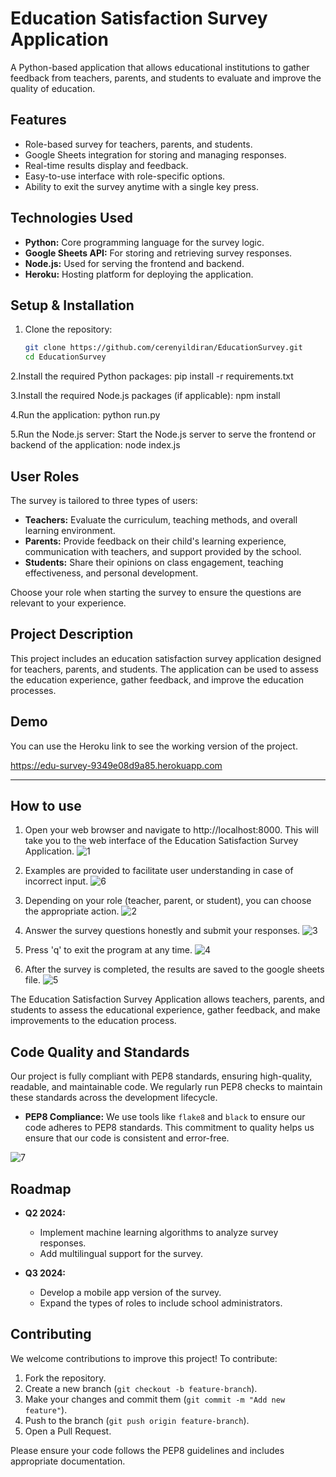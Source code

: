 # Education Satisfaction Survey Application
A Python-based application that allows educational institutions to gather feedback from teachers, parents, and students to evaluate and improve the quality of education.

## Features
- Role-based survey for teachers, parents, and students.
- Google Sheets integration for storing and managing responses.
- Real-time results display and feedback.
- Easy-to-use interface with role-specific options.
- Ability to exit the survey anytime with a single key press.

## Technologies Used
- **Python:** Core programming language for the survey logic.
- **Google Sheets API:** For storing and retrieving survey responses.
- **Node.js:** Used for serving the frontend and backend.
- **Heroku:** Hosting platform for deploying the application.

## Setup & Installation
1. Clone the repository:
   ```bash
   git clone https://github.com/cerenyildiran/EducationSurvey.git
   cd EducationSurvey

2.Install the required Python packages:
pip install -r requirements.txt

3.Install the required Node.js packages (if applicable):
npm install

4.Run the application:
python run.py

5.Run the Node.js server: Start the Node.js server to serve the frontend or backend of the application:
node index.js


## User Roles
The survey is tailored to three types of users:

- **Teachers:** Evaluate the curriculum, teaching methods, and overall learning environment.
- **Parents:** Provide feedback on their child's learning experience, communication with teachers, and support provided by the school.
- **Students:** Share their opinions on class engagement, teaching effectiveness, and personal development.

Choose your role when starting the survey to ensure the questions are relevant to your experience.

## Project Description
This project includes an education satisfaction survey application designed for teachers, parents, and students. The application can be used to assess the education experience, gather feedback, and improve the education processes.

## Demo

You can use the Heroku link to see the working version of the project.

https://edu-survey-9349e08d9a85.herokuapp.com

---

## How to use

1. Open your web browser and navigate to http://localhost:8000. This will take you to the web interface of the Education Satisfaction Survey Application.
![1](https://raw.githubusercontent.com/swecery/EducationSurvey/main/img/Screenshot1.png)

2. Examples are provided to facilitate user understanding in case of incorrect input.
![6](https://raw.githubusercontent.com/swecery/EducationSurvey/main/img/Screenshot6.png)

4. Depending on your role (teacher, parent, or student), you can choose the appropriate action.
![2](https://raw.githubusercontent.com/swecery/EducationSurvey/main/img/Screenshot2.png)

5. Answer the survey questions honestly and submit your responses.
![3](https://raw.githubusercontent.com/swecery/EducationSurvey/main/img/Screenshot3.png)

6. Press 'q' to exit the program at any time.
![4](https://raw.githubusercontent.com/swecery/EducationSurvey/main/img/Screenshot5.png)

7. After the survey is completed, the results are saved to the google sheets file.
![5](https://raw.githubusercontent.com/swecery/EducationSurvey/main/img/Screenshot4.png)

The Education Satisfaction Survey Application allows teachers, parents, and students to assess the educational experience, gather feedback, and make improvements to the education process.

## Code Quality and Standards

Our project is fully compliant with PEP8 standards, ensuring high-quality, readable, and maintainable code. We regularly run PEP8 checks to maintain these standards across the development lifecycle.

- **PEP8 Compliance:** We use tools like `flake8` and `black` to ensure our code adheres to PEP8 standards. This commitment to quality helps us ensure that our code is consistent and error-free.

![7](https://raw.githubusercontent.com/swecery/EducationSurvey/main/img/Screenshot7.png)


## Roadmap

- **Q2 2024:**
  - Implement machine learning algorithms to analyze survey responses.
  - Add multilingual support for the survey.

- **Q3 2024:**
  - Develop a mobile app version of the survey.
  - Expand the types of roles to include school administrators.

## Contributing
We welcome contributions to improve this project! To contribute:

1. Fork the repository.
2. Create a new branch (`git checkout -b feature-branch`).
3. Make your changes and commit them (`git commit -m "Add new feature"`).
4. Push to the branch (`git push origin feature-branch`).
5. Open a Pull Request.

Please ensure your code follows the PEP8 guidelines and includes appropriate documentation.
